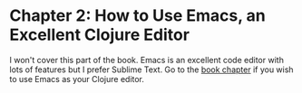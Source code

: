 # Chapter 2: How to Use Emacs, an Excellent Clojure Editor

I won't cover this part of the book. Emacs is an excellent code editor with lots of features but I prefer Sublime Text. Go to the [book chapter](https://www.braveclojure.com/basic-emacs/) if you wish to use Emacs as your Clojure editor.